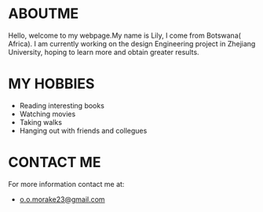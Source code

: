 # ABOUTME
Hello, welcome to my webpage.My name is Lily, I come from Botswana( Africa). I am currently working on the design Engineering project in Zhejiang University, hoping to learn more and obtain greater results.                                                                                       
# MY HOBBIES
 * Reading interesting books
 * Watching movies
 * Taking walks
 * Hanging out with friends and collegues 

# CONTACT ME
For more information contact me at:
 * o.o.morake23@gmail.com
